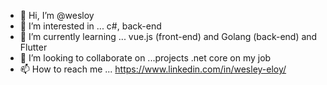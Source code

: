 - 👋 Hi, I’m @wesloy
- 👀 I’m interested in ... c#, back-end
- 🌱 I’m currently learning ... vue.js (front-end) and Golang (back-end) and Flutter 
- 💞️ I’m looking to collaborate on ...projects .net core on my job
- 📫 How to reach me ... https://www.linkedin.com/in/wesley-eloy/

<!---
wesloy/wesloy is a ✨ special ✨ repository because its `README.md` (this file) appears on your GitHub profile.
You can click the Preview link to take a look at your changes.
--->
